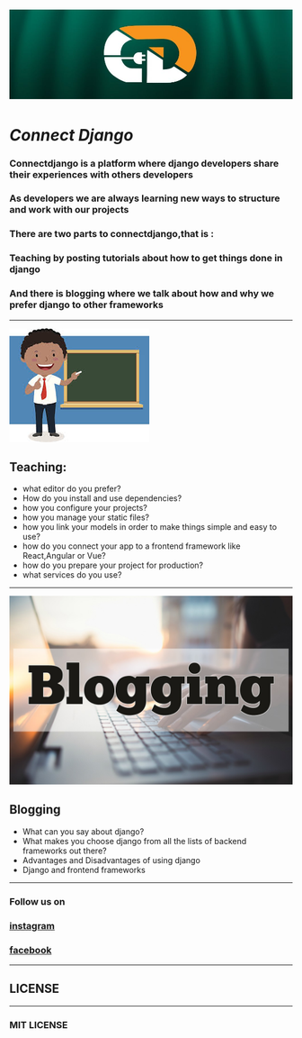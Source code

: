 # ![connectdjango](connectdjango.jpg)
# *Connect Django*

### Connectdjango is a platform where django developers share their experiences with others developers 
### As developers we are always learning new ways to structure and work with our projects
### There are two parts to connectdjango,that is :


### Teaching by posting tutorials about how to get things done in django
### And there is blogging where we talk about  how and why we prefer django to other frameworks

___

![django tutorials](download.jpeg)
## Teaching:
* what editor do you prefer?
* How do you install and use dependencies?
* how you configure your projects?
* how you manage your static files?
* how you link your models in order to make things simple and easy to use?
* how do you connect your app to a frontend framework like React,Angular or Vue?
* how do you prepare your project for production?
* what services do you use?

___
![blogging about django](Blogging.jpg)
## Blogging
* What can you say about django?
* What makes you choose django from all the lists of backend frameworks out there?
* Advantages and Disadvantages of using django
* Django and frontend frameworks

___
### Follow us on 
### [instagram](https://www.instagram.com/connectdjango/)
### [facebook](https://www.facebook.com/connect.django/)

___
## LICENSE
___
### MIT LICENSE
